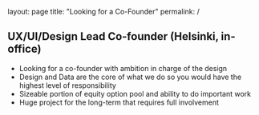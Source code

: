 layout: page
title: "Looking for a Co-Founder"
permalink: /

## UX/UI/Design Lead Co-founder (Helsinki, in-office)

- Looking for a co-founder with ambition in charge of the design
- Design and Data are the core of what we do so you would have the highest level of responsibility
- Sizeable portion of equity option pool and ability to do important work
- Huge project for the long-term that requires full involvement

